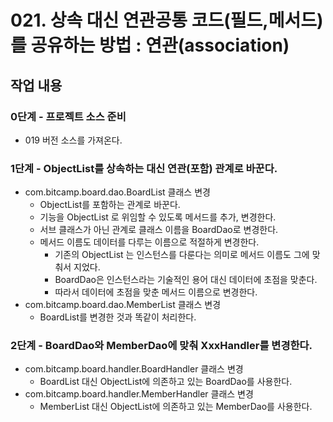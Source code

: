 # 021. 상속 대신 연관공통 코드(필드,메서드)를 공유하는 방법 : 연관(association)


## 작업 내용

### 0단계 - 프로젝트 소스 준비

- 019 버전 소스를 가져온다.

### 1단계 - ObjectList를 상속하는 대신 연관(포함) 관계로 바꾼다.

- com.bitcamp.board.dao.BoardList 클래스 변경
  - ObjectList를 포함하는 관계로 바꾼다.
  - 기능을 ObjectList 로 위임할 수 있도록 메서드를 추가, 변경한다.
  - 서브 클래스가 아닌 관계로 클래스 이름을 BoardDao로 변경한다.
  - 메서드 이름도 데이터를 다루는 이름으로 적절하게 변경한다.
    - 기존의 ObjectList 는 인스턴스를 다룬다는 의미로 메서드 이름도 그에 맞춰서 지었다.
    - BoardDao은 인스턴스라는 기술적인 용어 대신 데이터에 초점을 맞춘다.
    - 따라서 데이터에 초점을 맞춘 메서드 이름으로 변경한다.
- com.bitcamp.board.dao.MemberList 클래스 변경
  - BoardList를 변경한 것과 똑같이 처리한다.

### 2단계 - BoardDao와 MemberDao에 맞춰 XxxHandler를 변경한다.

- com.bitcamp.board.handler.BoardHandler 클래스 변경
  - BoardList 대신 ObjectList에 의존하고 있는 BoardDao를 사용한다.
- com.bitcamp.board.handler.MemberHandler 클래스 변경
  - MemberList 대신 ObjectList에 의존하고 있는 MemberDao를 사용한다.